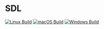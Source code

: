 # SDL
[![Linux Build](https://github.com/faojdoai324234s/SDL/actions/workflows/build_linux.yml/badge.svg)](https://github.com/faojdoai324234s/SDL/actions/workflows/build_linux.yml)
[![macOS Build](https://github.com/faojdoai324234s/SDL/actions/workflows/build_macos.yml/badge.svg)](https://github.com/faojdoai324234s/SDL/actions/workflows/build_macos.yml)
[![Windows Build](https://github.com/faojdoai324234s/SDL/actions/workflows/build_win.yml/badge.svg)](https://github.com/faojdoai324234s/SDL/actions/workflows/build_win.yml)
